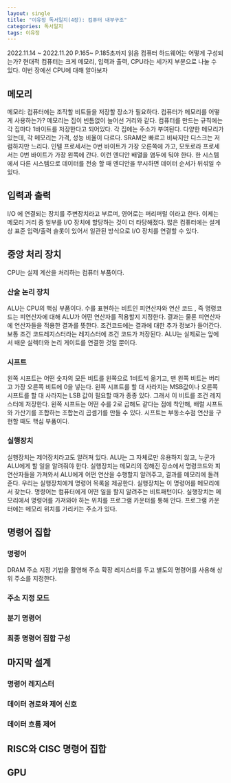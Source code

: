 ```yaml
---
layout: single
title: "이유정 독서일지(4장): 컴퓨터 내부구조"
categories: 독서일지
tags: 이유정
---
```


2022.11.14 ~ 2022.11.20 P.165~ P.185초까지 읽음 
컴퓨터 하드웨어는 어떻게 구성되는가? 
현대적 컴퓨터는 크게 메모리, 입력과 출력, CPU라는 세가지 부분으로 나눌 수 있다. 
이번 장에선 CPU에 대해 알아보자 
## 메모리 
메모리: 컴퓨터에는 조작할 비트들을 저장할 장소가 필요하다. 
컴퓨터가 메모리를 어떻게 사용하는가? 
메모리는 집이 빈틈없이 늘어선 거리와 같다. 컴퓨터를 만드는 규칙에는 각 집마다 1바이트를 저장한다고 되어있다. 각 집에는 주소가 부여된다. 
다양한 메모리가 있는데, 각 메모리는 가격, 성능 비율이 다르다. SRAM은 빠르고 비싸지만 디스크는 저렴하지만 느리다. 
인텔 프로세서는 0번 바이트가 가장 오른쪽에 가고, 모토로라 프로세서는 0번 바이트가 가장 왼쪽에 간다. 이런 엔디안 배열을 염두에 둬야 한다. 한 시스템에서 다른 시스템으로 데이터를 전송 할 때 엔디안을 무시하면 데이터 순서가 뒤섞일 수 있다. 
## 입력과 출력 
I/O 에 연결되는 장치를 주변장치라고 부르며, 영어로는 퍼리퍼럴 이라고 한다. 
이제는 메모리 거리 중 일부를 I/O 장치에 할당하는 것이 더 타당해졌다. 
많은 컴퓨터에는 설계상 표준 입력/출력 슬롯이 있어서 일관된 방식으로 I/O 장치를 연결할 수 있다. 

## 중앙 처리 장치
CPU는 실제 계산을 처리하는 컴퓨터 부품이다. 
### 산술 논리 장치 
ALU는 CPU의 핵심 부품이다. 수를 표현하는 비트인 피연산자와 연산 코드 , 즉 명령코드는 피연산자에 대해 ALU가 어떤 연산자를 적용할지 지정한다. 결과는 물론 피연산자에 연산자들을 적용한 결과를 뜻한다. 조건코드에는 결과에 대한 추가 정보가 들어간다. 보통 조건 코드레지스터라는 레지스터에 조건 코드가 저장된다. ALU는 실제로는 앞에서 배운 실렉터와 논리 게이트를 연결한 것일 뿐이다. 
### 시프트 
왼쪽 시프트는 어떤 숫자의 모든 비트를 왼쪽으로 1비트씩 옮기고, 맨 왼쪽 비트는 버리고 가장 오른쪽 비트에 0을 넣는다. 왼쪽 시프트를 할 대 사라지는 MSB값이나 오른쪽 시프트를 할 대 사라지는 LSB 값이 필요할 때가 종종 있다. 그래서 이 비트를 조건 레지스터에 저장한다. 왼쪽 시프트는 어떤 수를 2로 곱해도 같다는 점에 착안해, 배럴 시프트와 가산기를 조합하는 조합논리 곱셈기를 만들 수 있다. 시프트는 부동소수점 연산을 구현할 때도 핵심 부품이다. 
### 실행장치
실행장치는 제어장치라고도 알려져 있다. ALU는 그 자체로만 유용하지 않고, 누군가 ALU에게 할 일을 알려줘야 한다. 실행장치는 메모리의 정해진 장소에서 명령코드와 피연산자들을 가져와서 ALU에게 어떤 연산을 수행할지 알려주고, 결과를 메모리에 돌려준다. 
우리는 실행장치에게 명령어 목록을 제공한다. 실행장치는 이 명령어를 메모리에서 찾는다. 명령어는 컴퓨터에게 어떤 일을 할지 알려주는 비트패턴이다. 실행장치는 메모리에서 명령어를 가져와야 하는 위치를 프로그램 카운터를 통해 안다. 프로그램 카운터에는 메모리 위치를 가리키는 주소가 있다. 

## 명령어 집합 
### 명령어 
DRAM 주소 지정 기법을 활영해 주소 확장 레지스터를 두고 별도의 명령어를 사용해 상위 주소를 지정한다. 
### 주소 지정 모드 
### 분기 명령어 
### 최종 명령어 집합 구성

## 마지막 설계 
### 명령어 레지스터 
### 데이터 경로와 제어 신호
### 데이터 흐름 제어 

## RISC와 CISC 명령어 집합 

## GPU 
